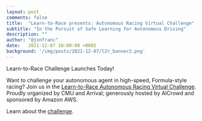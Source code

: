 ```yaml
---
layout: post
comments: false
title:  "Learn-to-Race presents: Autonomous Racing Virtual Challenge"
subtitle: "In the Pursuit of Safe Learning for Autonomous Driving"
description: ""
author: "@jonfranc"
date:   2021-12-07 10:00:00 +0002
background: '/img/posts/2021-12-07/l2r_banner2.png'
---
```


Learn-to-Race Challenge Launches Today!

Want to challenge your autonomous agent in high-speed, Formula-style racing? Join us in the <a href="https://www.aicrowd.com/challenges/learn-to-race-autonomous-racing-virtual-challenge">Learn-to-Race Autonomous Racing Virtual Challenge</a>. Proudly organized by CMU and Arrival; generously hosted by AICrowd and sponsored by Amazon AWS.

Learn about the <a href="https://www.aicrowd.com/challenges/learn-to-race-autonomous-racing-virtual-challenge">challenge</a>.
